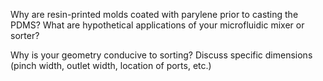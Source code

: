 Why are resin-printed molds coated with parylene prior to casting the PDMS? What are
hypothetical applications of your microfluidic mixer or sorter?


Why is your geometry conducive to sorting? Discuss specific dimensions (pinch width,
outlet width, location of ports, etc.)
 
